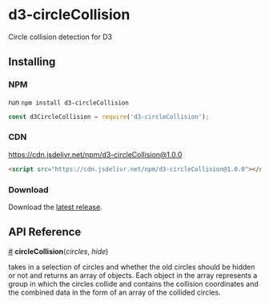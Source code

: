 # d3-circleCollision

Circle collision detection for D3

## Installing

### NPM
run `npm install d3-circleCollision` 
```javascript
const d3CircleCollision = require('d3-circleCollision');
```

### CDN
https://cdn.jsdelivr.net/npm/d3-circleCollision@1.0.0
```html
<script src="https://cdn.jsdelivr.net/npm/d3-circleCollision@1.0.0"></script>
```
### Download
Download the [latest release](https://github.com/d3/d3-circleCollision/releases/latest).

## API Reference

<a href="#circleCollision" name="circleCollision">#</a> <b>circleCollision</b>(*circles*, *hide*)

takes in a selection of circles and whether the old circles should be hidden or not and returns an array of objects. Each object in the array represents a group in which the circles collide and contains the collision coordinates and the combined data in the form of an array of the collided circles.
